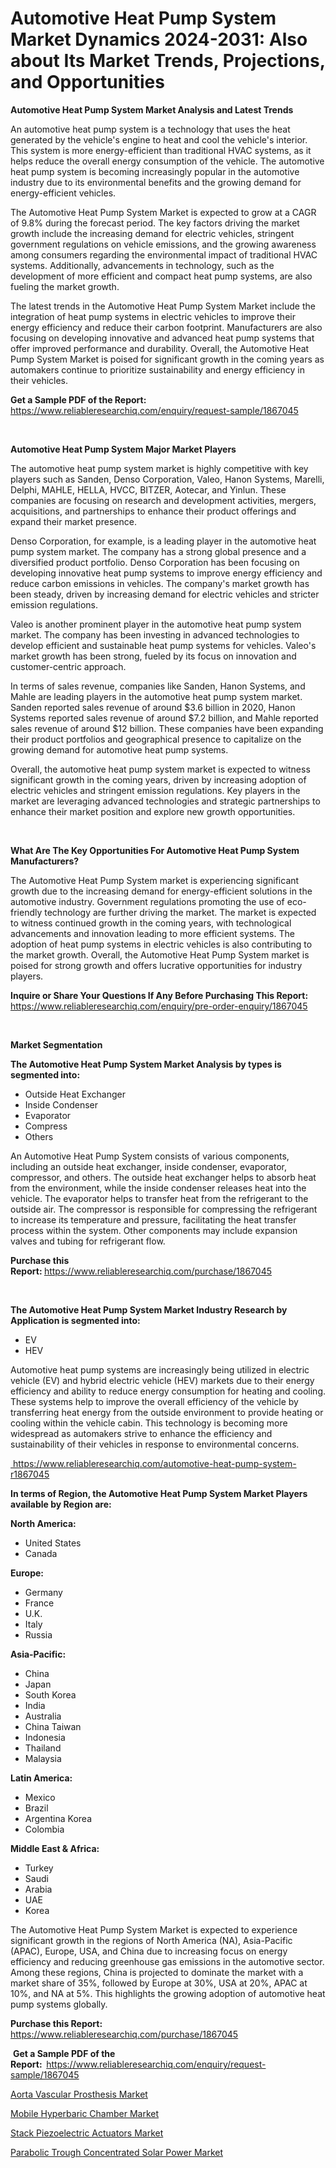 <p><h1>Automotive Heat Pump System Market Dynamics 2024-2031: Also about Its Market Trends, Projections, and Opportunities</h1></p><p><strong>Automotive Heat Pump System Market Analysis and Latest Trends</strong></p>
<p><p>An automotive heat pump system is a technology that uses the heat generated by the vehicle's engine to heat and cool the vehicle's interior. This system is more energy-efficient than traditional HVAC systems, as it helps reduce the overall energy consumption of the vehicle. The automotive heat pump system is becoming increasingly popular in the automotive industry due to its environmental benefits and the growing demand for energy-efficient vehicles.</p><p>The Automotive Heat Pump System Market is expected to grow at a CAGR of 9.8% during the forecast period. The key factors driving the market growth include the increasing demand for electric vehicles, stringent government regulations on vehicle emissions, and the growing awareness among consumers regarding the environmental impact of traditional HVAC systems. Additionally, advancements in technology, such as the development of more efficient and compact heat pump systems, are also fueling the market growth.</p><p>The latest trends in the Automotive Heat Pump System Market include the integration of heat pump systems in electric vehicles to improve their energy efficiency and reduce their carbon footprint. Manufacturers are also focusing on developing innovative and advanced heat pump systems that offer improved performance and durability. Overall, the Automotive Heat Pump System Market is poised for significant growth in the coming years as automakers continue to prioritize sustainability and energy efficiency in their vehicles.</p></p>
<p><strong>Get a Sample PDF of the Report:&nbsp;</strong> <a href="https://www.reliableresearchiq.com/enquiry/request-sample/1867045">https://www.reliableresearchiq.com/enquiry/request-sample/1867045</a></p>
<p>&nbsp;</p>
<p><strong>Automotive Heat Pump System Major Market Players</strong></p>
<p><p>The automotive heat pump system market is highly competitive with key players such as Sanden, Denso Corporation, Valeo, Hanon Systems, Marelli, Delphi, MAHLE, HELLA, HVCC, BITZER, Aotecar, and Yinlun. These companies are focusing on research and development activities, mergers, acquisitions, and partnerships to enhance their product offerings and expand their market presence.</p><p>Denso Corporation, for example, is a leading player in the automotive heat pump system market. The company has a strong global presence and a diversified product portfolio. Denso Corporation has been focusing on developing innovative heat pump systems to improve energy efficiency and reduce carbon emissions in vehicles. The company's market growth has been steady, driven by increasing demand for electric vehicles and stricter emission regulations.</p><p>Valeo is another prominent player in the automotive heat pump system market. The company has been investing in advanced technologies to develop efficient and sustainable heat pump systems for vehicles. Valeo's market growth has been strong, fueled by its focus on innovation and customer-centric approach.</p><p>In terms of sales revenue, companies like Sanden, Hanon Systems, and Mahle are leading players in the automotive heat pump system market. Sanden reported sales revenue of around $3.6 billion in 2020, Hanon Systems reported sales revenue of around $7.2 billion, and Mahle reported sales revenue of around $12 billion. These companies have been expanding their product portfolios and geographical presence to capitalize on the growing demand for automotive heat pump systems.</p><p>Overall, the automotive heat pump system market is expected to witness significant growth in the coming years, driven by increasing adoption of electric vehicles and stringent emission regulations. Key players in the market are leveraging advanced technologies and strategic partnerships to enhance their market position and explore new growth opportunities.</p></p>
<p>&nbsp;</p>
<p><strong>What Are The Key Opportunities For Automotive Heat Pump System Manufacturers?</strong></p>
<p><p>The Automotive Heat Pump System market is experiencing significant growth due to the increasing demand for energy-efficient solutions in the automotive industry. Government regulations promoting the use of eco-friendly technology are further driving the market. The market is expected to witness continued growth in the coming years, with technological advancements and innovation leading to more efficient systems. The adoption of heat pump systems in electric vehicles is also contributing to the market growth. Overall, the Automotive Heat Pump System market is poised for strong growth and offers lucrative opportunities for industry players.</p></p>
<p><strong>Inquire or Share Your Questions If Any Before Purchasing This Report:</strong> <a href="https://www.reliableresearchiq.com/enquiry/pre-order-enquiry/1867045">https://www.reliableresearchiq.com/enquiry/pre-order-enquiry/1867045</a></p>
<p>&nbsp;</p>
<p><strong>Market Segmentation</strong></p>
<p><strong>The Automotive Heat Pump System Market Analysis by types is segmented into:</strong></p>
<p><ul><li>Outside Heat Exchanger</li><li>Inside Condenser</li><li>Evaporator</li><li>Compress</li><li>Others</li></ul></p>
<p><p>An Automotive Heat Pump System consists of various components, including an outside heat exchanger, inside condenser, evaporator, compressor, and others. The outside heat exchanger helps to absorb heat from the environment, while the inside condenser releases heat into the vehicle. The evaporator helps to transfer heat from the refrigerant to the outside air. The compressor is responsible for compressing the refrigerant to increase its temperature and pressure, facilitating the heat transfer process within the system. Other components may include expansion valves and tubing for refrigerant flow.</p></p>
<p><strong>Purchase this Report:&nbsp;</strong><a href="https://www.reliableresearchiq.com/purchase/1867045">https://www.reliableresearchiq.com/purchase/1867045</a></p>
<p>&nbsp;</p>
<p><strong>The Automotive Heat Pump System Market Industry Research by Application is segmented into:</strong></p>
<p><ul><li>EV</li><li>HEV</li></ul></p>
<p><p>Automotive heat pump systems are increasingly being utilized in electric vehicle (EV) and hybrid electric vehicle (HEV) markets due to their energy efficiency and ability to reduce energy consumption for heating and cooling. These systems help to improve the overall efficiency of the vehicle by transferring heat energy from the outside environment to provide heating or cooling within the vehicle cabin. This technology is becoming more widespread as automakers strive to enhance the efficiency and sustainability of their vehicles in response to environmental concerns.</p></p>
<p><a href="https://www.reliableresearchiq.com/automotive-heat-pump-system-r1867045">&nbsp;https://www.reliableresearchiq.com/automotive-heat-pump-system-r1867045</a></p>
<p><strong>In terms of Region, the Automotive Heat Pump System Market Players available by Region are:</strong></p>
<p>
    <p> <strong> North America: </strong>
        <ul>
            <li>United States</li>
            <li>Canada</li>
        </ul>
        </p> 
    <p> <strong> Europe: </strong>
        <ul>
            <li>Germany</li>
            <li>France</li>
            <li>U.K.</li>
            <li>Italy</li>
            <li>Russia</li>
        </ul>
        </p> 
    <p> <strong> Asia-Pacific: </strong>
        <ul>
            <li>China</li>
            <li>Japan</li>
            <li>South Korea</li>
            <li>India</li>
            <li>Australia</li>
            <li>China Taiwan</li>
            <li>Indonesia</li>
            <li>Thailand</li>
            <li>Malaysia</li>
        </ul>
        </p> 
    <p> <strong> Latin America: </strong>
        <ul>
            <li>Mexico</li>
            <li>Brazil</li>
            <li>Argentina Korea</li>
            <li>Colombia</li>
        </ul>
        </p> 
    <p> <strong> Middle East & Africa: </strong>
        <ul>
            <li>Turkey</li>
            <li>Saudi</li>
            <li>Arabia</li>
            <li>UAE</li>
            <li>Korea</li>
        </ul>
    </p>
    </p>
<p><p>The Automotive Heat Pump System Market is expected to experience significant growth in the regions of North America (NA), Asia-Pacific (APAC), Europe, USA, and China due to increasing focus on energy efficiency and reducing greenhouse gas emissions in the automotive sector. Among these regions, China is projected to dominate the market with a market share of 35%, followed by Europe at 30%, USA at 20%, APAC at 10%, and NA at 5%. This highlights the growing adoption of automotive heat pump systems globally.</p></p>
<p><strong>Purchase this Report: </strong><a href="https://www.reliableresearchiq.com/purchase/1867045">https://www.reliableresearchiq.com/purchase/1867045</a></p>
<p>&nbsp;<strong>Get a Sample PDF of the Report:&nbsp;&nbsp;</strong><a href="https://www.reliableresearchiq.com/enquiry/request-sample/1867045">https://www.reliableresearchiq.com/enquiry/request-sample/1867045</a></p>
<p><strong></strong></p>
<p><p><a href="https://medium.com/@kathleenjacksond65/global-aorta-vascular-prosthesis-industry-research-report-competitive-landscape-market-size-690dd62a100e">Aorta Vascular Prosthesis Market</a></p><p><a href="https://medium.com/@jeniw10236654655/mobile-hyperbaric-chamber-market-size-is-growing-at-cagr-of-6-5-b15e3fe2a143">Mobile Hyperbaric Chamber Market</a></p><p><a href="https://github.com/alexxisgm/Market-Research-Report-List-1/blob/main/stack-piezoelectric-actuators-market.md">Stack Piezoelectric Actuators Market</a></p><p><a href="https://github.com/HenrietteMills1/Market-Research-Report-List-2/blob/main/parabolic-trough-concentrated-solar-power-market.md">Parabolic Trough Concentrated Solar Power Market</a></p></p>